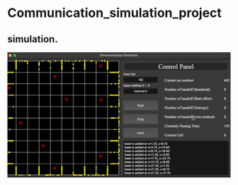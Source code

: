 # Communication_simulation_project
## simulation. 
![image](https://github.com/alexblackbean/Communication_simulation/blob/main/start.gif)
